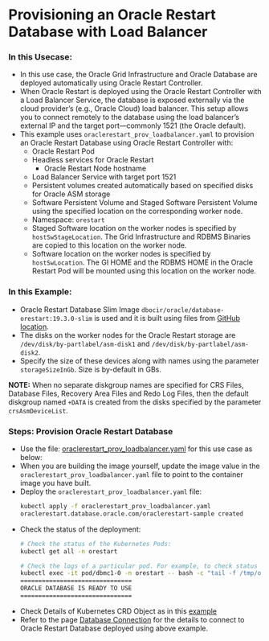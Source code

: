# Provisioning an Oracle Restart Database with Load Balancer

### In this Usecase:
* In this use case, the Oracle Grid Infrastructure and Oracle Database are deployed automatically using Oracle Restart Controller.
* When Oracle Restart is deployed using the Oracle Restart Controller with a Load Balancer Service, the database is exposed externally via the cloud provider’s (e.g., Oracle Cloud) load balancer. This setup allows you to connect remotely to the database using the load balancer’s external IP and the target port—commonly 1521 (the Oracle default).
* This example uses `oraclerestart_prov_loadbalancer.yaml` to provision an Oracle Restart Database using Oracle Restart Controller with:
  * Oracle Restart Pod
  * Headless services for Oracle Restart
    * Oracle Restart Node hostname
  * Load Balancer Service with target port 1521
  * Persistent volumes created automatically based on specified disks for Oracle ASM storage
  * Software Persistent Volume and Staged Software Persistent Volume using the specified location on the corresponding worker node.
  * Namespace: `orestart`
  * Staged Software location on the worker nodes is specified by `hostSwStageLocation`. The Grid Infrastructure and RDBMS Binaries are copied to this location on the worker node.
  * Software location on the worker nodes is specified by `hostSwLocation`. The GI HOME and the RDBMS HOME in the Oracle Restart Pod will be mounted using this location on the worker node.

### In this Example:
  * Oracle Restart Database Slim Image `dbocir/oracle/database-orestart:19.3.0-slim` is used and it is built using files from [GitHub location](https://github.com/oracle/docker-images/tree/main/OracleDatabase/RAC/OracleRealApplicationClusters#building-oracle-rac-database-container-slim-image). 
  * The disks on the worker nodes for the Oracle Restart storage are `/dev/disk/by-partlabel/asm-disk1` and `/dev/disk/by-partlabel/asm-disk2`. 
  * Specify the size of these devices along with names using the parameter `storageSizeInGb`. Size is by-default in GBs.

**NOTE:** When no separate diskgroup names are specified for CRS Files, Database Files, Recovery Area Files and Redo Log Files, then the default diskgroup named `+DATA` is created from the disks specified by the parameter `crsAsmDeviceList`.

### Steps: Provision Oracle Restart Database 
* Use the file: [oraclerestart_prov_loadbalancer.yaml](./oraclerestart_prov_loadbalancer.yaml) for this use case as below:
* When you are building the image yourself, update the image value in the `oraclerestart_prov_loadbalancer.yaml` file to point to the container image you have built. 
* Deploy the `oraclerestart_prov_loadbalancer.yaml` file:
    ```sh
    kubectl apply -f oraclerestart_prov_loadbalancer.yaml
    oraclerestart.database.oracle.com/oraclerestart-sample created
    ```
* Check the status of the deployment:
    ```sh
    # Check the status of the Kubernetes Pods:    
    kubectl get all -n orestart

    # Check the logs of a particular pod. For example, to check status of pod "dbmc1-0":    
    kubectl exec -it pod/dbmc1-0 -n orestart -- bash -c "tail -f /tmp/orod/oracle_db_setup.log"
    ===============================
    ORACLE DATABASE IS READY TO USE
    ===============================
    ```
* Check Details of Kubernetes CRD Object as in this [example](./orestart_loadbalancer_object.txt)
* Refer to the page [Database Connection](./database_connection.md) for the details to connect to Oracle Restart Database deployed using above example.

